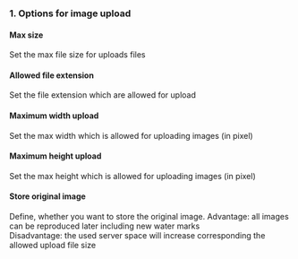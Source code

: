 ### 1. Options for image upload

#### Max size

Set the max file size for uploads files

#### Allowed file extension

Set the file extension which are allowed for upload

#### Maximum width upload

Set the max width which is allowed for uploading images \(in pixel\)

#### Maximum height upload

Set the max height which is allowed for uploading images \(in pixel\)

#### Store original image

Define, whether you want to store the original image. Advantage: all images can be reproduced later including new water marks   
Disadvantage: the used server space will increase corresponding the allowed upload file size

